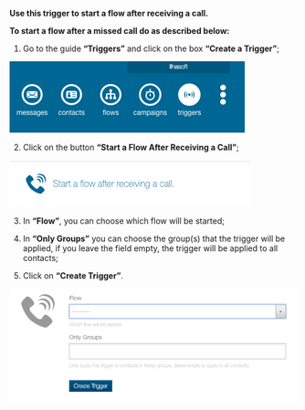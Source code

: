**Use this trigger to start a flow after receiving a call.** 

**To start a flow after a missed call do as described below:**

1. Go to the guide **“Triggers”** and click on the box **“Create a Trigger”**;

![](/img/triggers/triggers1.png)

2. Click on the button **“Start a Flow After Receiving a Call”**;

![](/img/triggers/triggers9.png)

3. In **“Flow”**, you can choose which flow will be started;

4. In **“Only Groups”** you can choose the group(s) that the trigger will be applied, if you leave the field empty, the trigger will be applied to all contacts;

5. Click on **“Create Trigger”**.

![](/img/triggers/triggers11.png)

